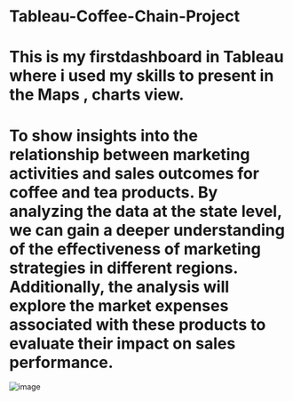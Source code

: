 # Tableau-Coffee-Chain-Project 

# This is my firstdashboard in Tableau where i used my skills to present in the Maps , charts view.

# To show insights into the relationship between marketing activities and sales outcomes for coffee and tea products. By analyzing the data at the state level, we can gain a deeper understanding of the effectiveness of marketing strategies in different regions. Additionally, the analysis will explore the market expenses associated with these products to evaluate their impact on sales performance.


![image](https://github.com/RahulLikhar34/Tableau---Coffee-Chain-Project/assets/109016660/c24bb7ce-74d2-41fd-808b-e97083ac7585)
